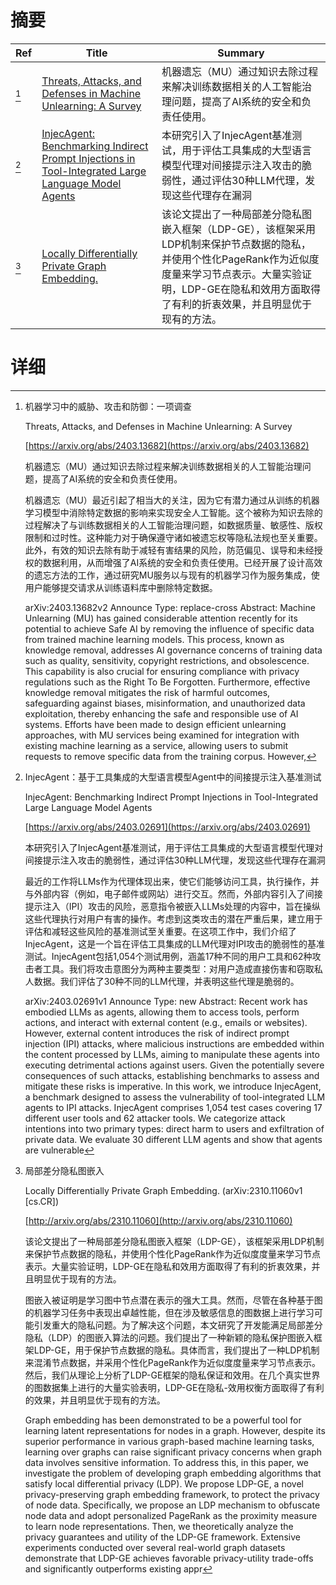 # 摘要

| Ref | Title | Summary |
| --- | --- | --- |
| [^1] | [Threats, Attacks, and Defenses in Machine Unlearning: A Survey](https://arxiv.org/abs/2403.13682) | 机器遗忘（MU）通过知识去除过程来解决训练数据相关的人工智能治理问题，提高了AI系统的安全和负责任使用。 |
| [^2] | [InjecAgent: Benchmarking Indirect Prompt Injections in Tool-Integrated Large Language Model Agents](https://arxiv.org/abs/2403.02691) | 本研究引入了InjecAgent基准测试，用于评估工具集成的大型语言模型代理对间接提示注入攻击的脆弱性，通过评估30种LLM代理，发现这些代理存在漏洞 |
| [^3] | [Locally Differentially Private Graph Embedding.](http://arxiv.org/abs/2310.11060) | 该论文提出了一种局部差分隐私图嵌入框架（LDP-GE），该框架采用LDP机制来保护节点数据的隐私，并使用个性化PageRank作为近似度度量来学习节点表示。大量实验证明，LDP-GE在隐私和效用方面取得了有利的折衷效果，并且明显优于现有的方法。 |

# 详细

[^1]: 机器学习中的威胁、攻击和防御：一项调查

    Threats, Attacks, and Defenses in Machine Unlearning: A Survey

    [https://arxiv.org/abs/2403.13682](https://arxiv.org/abs/2403.13682)

    机器遗忘（MU）通过知识去除过程来解决训练数据相关的人工智能治理问题，提高了AI系统的安全和负责任使用。

    

    机器遗忘（MU）最近引起了相当大的关注，因为它有潜力通过从训练的机器学习模型中消除特定数据的影响来实现安全人工智能。这个被称为知识去除的过程解决了与训练数据相关的人工智能治理问题，如数据质量、敏感性、版权限制和过时性。这种能力对于确保遵守诸如被遗忘权等隐私法规也至关重要。此外，有效的知识去除有助于减轻有害结果的风险，防范偏见、误导和未经授权的数据利用，从而增强了AI系统的安全和负责任使用。已经开展了设计高效的遗忘方法的工作，通过研究MU服务以与现有的机器学习作为服务集成，使用户能够提交请求从训练语料库中删除特定数据。

    arXiv:2403.13682v2 Announce Type: replace-cross  Abstract: Machine Unlearning (MU) has gained considerable attention recently for its potential to achieve Safe AI by removing the influence of specific data from trained machine learning models. This process, known as knowledge removal, addresses AI governance concerns of training data such as quality, sensitivity, copyright restrictions, and obsolescence. This capability is also crucial for ensuring compliance with privacy regulations such as the Right To Be Forgotten. Furthermore, effective knowledge removal mitigates the risk of harmful outcomes, safeguarding against biases, misinformation, and unauthorized data exploitation, thereby enhancing the safe and responsible use of AI systems. Efforts have been made to design efficient unlearning approaches, with MU services being examined for integration with existing machine learning as a service, allowing users to submit requests to remove specific data from the training corpus. However, 
    
[^2]: InjecAgent：基于工具集成的大型语言模型Agent中的间接提示注入基准测试

    InjecAgent: Benchmarking Indirect Prompt Injections in Tool-Integrated Large Language Model Agents

    [https://arxiv.org/abs/2403.02691](https://arxiv.org/abs/2403.02691)

    本研究引入了InjecAgent基准测试，用于评估工具集成的大型语言模型代理对间接提示注入攻击的脆弱性，通过评估30种LLM代理，发现这些代理存在漏洞

    

    最近的工作将LLMs作为代理体现出来，使它们能够访问工具，执行操作，并与外部内容（例如，电子邮件或网站）进行交互。然而，外部内容引入了间接提示注入（IPI）攻击的风险，恶意指令被嵌入LLMs处理的内容中，旨在操纵这些代理执行对用户有害的操作。考虑到这类攻击的潜在严重后果，建立用于评估和减轻这些风险的基准测试至关重要。在这项工作中，我们介绍了InjecAgent，这是一个旨在评估工具集成的LLM代理对IPI攻击的脆弱性的基准测试。InjecAgent包括1,054个测试用例，涵盖17种不同的用户工具和62种攻击者工具。我们将攻击意图分为两种主要类型：对用户造成直接伤害和窃取私人数据。我们评估了30种不同的LLM代理，并表明这些代理是脆弱的。

    arXiv:2403.02691v1 Announce Type: new  Abstract: Recent work has embodied LLMs as agents, allowing them to access tools, perform actions, and interact with external content (e.g., emails or websites). However, external content introduces the risk of indirect prompt injection (IPI) attacks, where malicious instructions are embedded within the content processed by LLMs, aiming to manipulate these agents into executing detrimental actions against users. Given the potentially severe consequences of such attacks, establishing benchmarks to assess and mitigate these risks is imperative.   In this work, we introduce InjecAgent, a benchmark designed to assess the vulnerability of tool-integrated LLM agents to IPI attacks. InjecAgent comprises 1,054 test cases covering 17 different user tools and 62 attacker tools. We categorize attack intentions into two primary types: direct harm to users and exfiltration of private data. We evaluate 30 different LLM agents and show that agents are vulnerable
    
[^3]: 局部差分隐私图嵌入

    Locally Differentially Private Graph Embedding. (arXiv:2310.11060v1 [cs.CR])

    [http://arxiv.org/abs/2310.11060](http://arxiv.org/abs/2310.11060)

    该论文提出了一种局部差分隐私图嵌入框架（LDP-GE），该框架采用LDP机制来保护节点数据的隐私，并使用个性化PageRank作为近似度度量来学习节点表示。大量实验证明，LDP-GE在隐私和效用方面取得了有利的折衷效果，并且明显优于现有的方法。

    

    图嵌入被证明是学习图中节点潜在表示的强大工具。然而，尽管在各种基于图的机器学习任务中表现出卓越性能，但在涉及敏感信息的图数据上进行学习可能引发重大的隐私问题。为了解决这个问题，本文研究了开发能满足局部差分隐私（LDP）的图嵌入算法的问题。我们提出了一种新颖的隐私保护图嵌入框架LDP-GE，用于保护节点数据的隐私。具体而言，我们提出了一种LDP机制来混淆节点数据，并采用个性化PageRank作为近似度度量来学习节点表示。然后，我们从理论上分析了LDP-GE框架的隐私保证和效用。在几个真实世界的图数据集上进行的大量实验表明，LDP-GE在隐私-效用权衡方面取得了有利的效果，并且明显优于现有的方法。

    Graph embedding has been demonstrated to be a powerful tool for learning latent representations for nodes in a graph. However, despite its superior performance in various graph-based machine learning tasks, learning over graphs can raise significant privacy concerns when graph data involves sensitive information. To address this, in this paper, we investigate the problem of developing graph embedding algorithms that satisfy local differential privacy (LDP). We propose LDP-GE, a novel privacy-preserving graph embedding framework, to protect the privacy of node data. Specifically, we propose an LDP mechanism to obfuscate node data and adopt personalized PageRank as the proximity measure to learn node representations. Then, we theoretically analyze the privacy guarantees and utility of the LDP-GE framework. Extensive experiments conducted over several real-world graph datasets demonstrate that LDP-GE achieves favorable privacy-utility trade-offs and significantly outperforms existing appr
    

